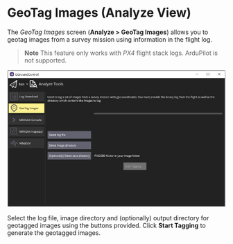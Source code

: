 # GeoTag Images (Analyze View)

The *GeoTag Images* screen (**Analyze > GeoTag Images**) allows you to geotag images from a survey mission using information in the flight log.

> **Note** This feature only works with *PX4* flight stack logs. ArduPilot is not supported.

![Analyze View GeoTag Images](../../assets/analyze/geotag_images.jpg)

Select the log file, image directory and (optionally) output directory for geotagged images using the buttons provided. Click **Start Tagging** to generate the geotagged images.